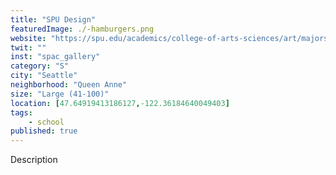 ```yaml
---
title: "SPU Design"
featuredImage: ./-hamburgers.png
website: "https://spu.edu/academics/college-of-arts-sciences/art/majors-programs/visual-communication"
twit: ""
inst: "spac_gallery"
category: "S"
city: "Seattle"
neighborhood: "Queen Anne"
size: "Large (41-100)"
location: [47.64919413186127,-122.36184640049403]
tags:
    - school
published: true
---
```


Description
